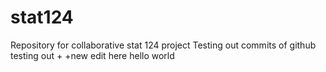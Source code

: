 # stat124
Repository for collaborative stat 124 project Testing out commits of github
testing out
+
+new edit here
hello world
